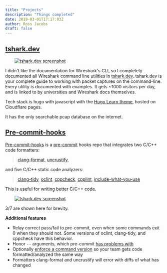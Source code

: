 ```yaml
---
title: "Projects"
description: "Things completed"
date: 2019-03-01T17:17:03Z
author: Ross Jacobs
draft: false
---
```


## [tshark.dev](https://github.com/pocc/tshark.dev)

<a href="https://tshark.dev"><img src="/img/projects/tshark.dev.png" alt="tshark.dev screenshot" style="margin-left: 6%;margin-right: 6%;"/></a>

I didn't like the documentation for Wireshark's CLI, so I completely documented all Wireshark command line utilities in [tshark.dev](https://tshark.dev). tshark.dev is your complete guide to working with packet captures on the command-line. Every utility is documented with examples. It gets ~1000 visitors per day, and is linked to by universities and Wireshark docs themselves. 

Tech stack is hugo with javascript with the [Hugo Learn theme](https://learn.netlify.app/en/), hosted on Cloudflare pages.

It has the only searchable pcap database on the internet.

## [Pre-commit-hooks](https://github.com/pocc/pre-commit-hooks)

[Pre-commit-hooks](https://github.com/pocc/pre-commit-hooks) is a [pre-commit](https://pre-commit.com) hooks repo that
integrates two C/C++ code formatters:
> [clang-format](https://clang.llvm.org/docs/ClangFormatStyleOptions.html),
[uncrustify](http://uncrustify.sourceforge.net/),

and five C/C++ static code analyzers:
> [clang-tidy](https://clang.llvm.org/extra/clang-tidy/),
[oclint](http://oclint.org/),
[cppcheck](http://cppcheck.sourceforge.net/),
[cpplint](https://github.com/cpplint/cpplint),
[include-what-you-use](https://github.com/include-what-you-use/include-what-you-use)

This is useful for writing better C/C++ code.

<a href="https://github.com/pocc/pre-commit-hooks"><img src="/img/projects/pre-commit-hooks.png" alt="tshark.dev screenshot" style="margin-left: 6%;margin-right: 6%;"/></a>

3/7 are shown here for brevity.

**Additional features**

* Relay correct pass/fail to pre-commit, even when some commands exit 0 when they should not. Some versions of oclint, clang-tidy, and cppcheck have this behavior.
* Honor `--` arguments, which pre-commit [has problems with](https://github.com/pre-commit/pre-commit/issues/1000)
* Optionally [enforce a command version](https://github.com/pocc/pre-commit-hooks#special-flags-in-this-repo) so your team gets code formatted/analyzed the same way
* Formatters clang-format and uncrustify will error with diffs of what has changed